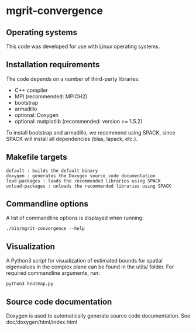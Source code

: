 # mgrit-convergence

## Operating systems

This code was developed for use with Linux operating systems.

## Installation requirements

The code depends on a number of third-party libraries:

* C++ compiler
* MPI (recommended: MPICH2)
* bootstrap
* armadillo
* optional: Doxygen
* optional: matplotlib (recommended: version >= 1.5.2)

To install bootstrap and armadillo, we recommend using SPACK, since SPACK will install all dependencies (blas, lapack, etc.).

## Makefile targets

    default : builds the default binary
    doxygen : generates the Doxygen source code documentation
    load-packages : loads the recommended libraries using SPACK
    unload-packages : unloads the recommended libraries using SPACK

## Commandline options

A list of commandline options is displayed when running:

    ./bin/mgrit-convergence --help

## Visualization

A Python3 script for visualization of estimated bounds for spatial eigenvalues in the complex plane can be found in the utils/ folder.
For required commandline arguments, run:

    python3 heatmap.py

## Source code documentation

Doxygen is used to automatically generate source code documentation.
See doc/doxygen/html/index.html
